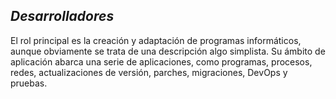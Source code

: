 ## *Desarrolladores*

El rol principal es la creación y adaptación de programas informáticos, aunque obviamente se trata de una descripción algo simplista. Su ámbito de aplicación abarca una serie de aplicaciones, como programas, procesos, redes, actualizaciones de versión, parches, migraciones, DevOps y pruebas.
